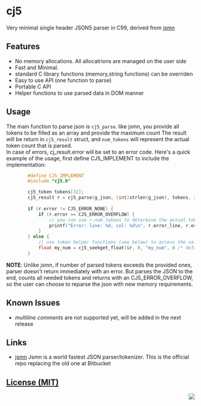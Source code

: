 # cj5
Very minimal single header JSON5 parser in C99, derived from [jsmn](https://github.com/zserge/jsmn)

## Features
- No memory allocations. All allocatrions are managed on the user side
- Fast and Minimal. 
- standard C library functions (memory,string functions) can be overriden
- Easy to use API (one function to parse)
- Portable C API
- Helper functions to use parsed data in DOM manner

## Usage
The main function to parse json is `cj5_parse`. like jsmn, you provide all tokens to be filled as an array and provide the maximum count
The result will be return in `cj5_result` struct, and `num_tokens` will represent the actual token count that is parsed.  
In case of errors, cj_result.error will be set to an error code. Here's a quick example of the usage, first define CJ5_IMPLEMENT to include the implementation:

```c  
        #define CJ5_IMPLEMENT
        #include "cj5.h"

        cj5_token tokens[32];
        cj5_result r = cj5_parse(g_json, (int)strlen(g_json), tokens, 32);
        
        if (r.error != CJ5_ERROR_NONE) {
            if (r.error == CJ5_ERROR_OVERFLOW) {
                // you can use r.num_tokens to determine the actual token count and reparse
                printf("Error: line: %d, col: %d\n", r.error_line, r.error_code);    
            }
        } else {
            // use token helper functions (see below) to access the values 
            float my_num = cj5_seekget_float(&r, 0, "my_num", 0 /* default value if not found*/ );
        } 
```

**NOTE**: Unlike _jsmn_, if number of parsed tokens exceeds the provided ones, parser doesn't return immediately with an error.
          But parses the JSON to the end, counts all needed tokens and returns with an CJ5_ERROR_OVERFLOW, so the user can 
          choose to reparse the json with new memory requirements.

## Known Issues
- *multiline comments* are not supported yet, will be added in the next release

## Links
- [jsmn](https://github.com/zserge/jsmn) Jsmn is a world fastest JSON parser/tokenizer. This is the official repo replacing the old one at Bitbucket


[License (MIT)](https://github.com/septag/cj5/blob/master/LICENSE)
--------------------------------------------------------------------------

<a href="http://opensource.org/licenses/MIT" target="_blank">
<img align="right" src="http://opensource.org/trademarks/opensource/OSI-Approved-License-100x137.png">

